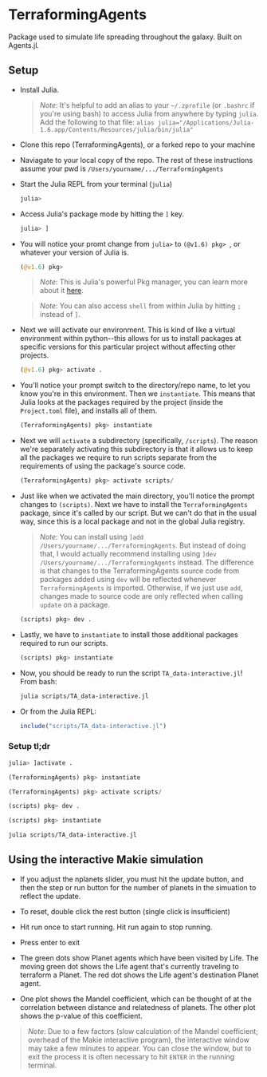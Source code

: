 # TerraformingAgents

Package used to simulate life spreading throughout the galaxy. Built on Agents.jl.

## Setup

- Install Julia.

    > *Note*: It's helpful to add an alias to your `~/.zprofile` (or `.bashrc` if you're using bash) to access Julia from anywhere by typing `julia`. Add the following to that file: `alias julia="/Applications/Julia-1.6.app/Contents/Resources/julia/bin/julia" `

- Clone this repo (TerraformingAgents), or a forked repo to your machine

- Naviagate to your local copy of the repo. The rest of these instructions assume your pwd is `/Users/yourname/.../TerraformingAgents`
- Start the Julia REPL from your terminal (`julia`)


    ```julia
    julia> 
    ```
- Access Julia's package mode by hitting the `]` key. 

    ```julia
    julia> ]
    ```
- You will notice your promt change from `julia>` to `(@v1.6) pkg> `, or whatever your version of Julia is.

    ```julia
    (@v1.6) pkg> 
    ```
    > *Note*: This is Julia's powerful Pkg manager, you can learn more about it [here](https://docs.julialang.org/en/v1/stdlib/Pkg/).
    
    > *Note*: You can also access `shell` from within Julia by hitting `;` instead of `]`.

- Next we will activate our environment. This is kind of like a virtual environment within python--this allows for us to install packages at specific versions for this particular project without affecting other projects.

    ```julia
    (@v1.6) pkg> activate .
    ```
- You'll notice your prompt switch to the directory/repo name, to let you know you're in this environment. Then we `instantiate`. This means that Julia looks at the packages required by the project (inside the `Project.toml` file), and installs all of them.

    ```julia
    (TerraformingAgents) pkg> instantiate
    ```
- Next we will `activate` a subdirectory (specifically, `/scripts`). The reason we're separately activating this subdirectory is that it allows us to keep all the packages we require to run scripts separate from the requirements of using the package's source code.

    ```julia
    (TerraformingAgents) pkg> activate scripts/
    ```
- Just like when we activated the main directory, you'll notice the prompt changes to `(scripts)`. Next we have to install the `TerraformingAgents` package, since it's called by our script. But we can't do that in the usual way, since this is a local package and not in the global Julia registry. 
    
    > *Note*: You can install using `]add /Users/yourname/.../TerraformingAgents`. But instead of doing that, I would actually recommend installing using `]dev /Users/yourname/.../TerraformingAgents` instead. The difference is that changes to the TerraformingAgents source code from packages added using `dev` will be reflected whenever `TerraformingAgents` is imported. Otherwise, if we just use `add`, changes made to source code are only reflected when calling `update` on a package.

    ```julia
    (scripts) pkg> dev .
    ```
- Lastly, we have to `instantiate` to install those additional packages required to run our scripts.
    
    ```julia
    (scripts) pkg> instantiate
    ```
- Now, you should be ready to run the script `TA_data-interactive.jl`! From bash:

    ```bash
    julia scripts/TA_data-interactive.jl
    ```

- Or from the Julia REPL:
    ```julia
    include("scripts/TA_data-interactive.jl")
    ```

### Setup tl;dr

```julia
julia> ]activate .

(TerraformingAgents) pkg> instantiate

(TerraformingAgents) pkg> activate scripts/

(scripts) pkg> dev .

(scripts) pkg> instantiate
```

```bash
julia scripts/TA_data-interactive.jl
```

## Using the interactive Makie simulation

- If you adjust the nplanets slider, you must hit the update button, and then the step or run button for the number of planets in the simuation to reflect the update.

- To reset, double click the rest button (single click is insufficient)

- Hit run once to start running. Hit run again to stop running.

- Press enter to exit

- The green dots show Planet agents which have been visited by Life. The moving green dot shows the Life agent that's currently traveling to terraform a Planet. The red dot shows the Life agent's destination Planet agent.

- One plot shows the Mandel coefficient, which can be thought of at the correlation between distance and relatedness of planets. The other plot shows the p-value of this coefficient. 

> *Note*: Due to a few factors (slow calculation of the Mandel coefficient; overhead of the Makie interactive program), the interactive window may take a few minutes to appear. You can close the window, but to exit the process it is often necessary to hit `ENTER` in the running terminal.